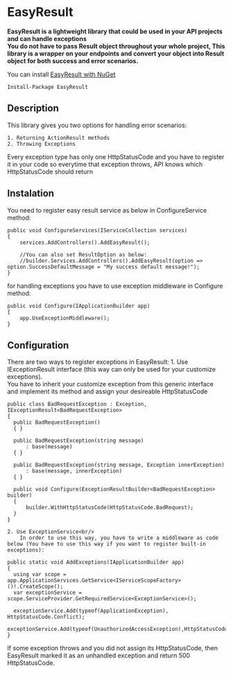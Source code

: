 # EasyResult

**EasyResult is a lightweight library that could be used in your API projects and can handle exceptions<br/>
You do not have to pass Result object throughout your whole project, This library is a wrapper on your endpoints
and convert your object into Result object for both success and error scenarios.**

You can install [EasyResult with NuGet](https://www.nuget.org/packages/EasyResult/)
```
Install-Package EasyResult
```

## Description
This library gives you two options for handling error scenarios:

    1. Returning ActionResult methods
    2. Throwing Exceptions

Every exception type has only one HttpStatusCode and you have to register it in your code so everytime that exception throws, API knows which HttpStatusCode should return

## Instalation

You need to register easy result service as below in ConfigureService method:

```
public void ConfigureServices(IServiceCollection services)
{
    services.AddControllers().AddEasyResult();

    //You can also set ResultOption as below:
    //builder.Services.AddControllers().AddEasyResult(option => option.SuccessDefaultMessage = "My success default message!");
}
```

for handling exceptions you have to use exception middleware in Configure method:

```
public void Configure(IApplicationBuilder app)
{
    app.UseExceptionMiddleware();
}
```

## Configuration

  There are two ways to register exceptions in EasyResult:
    1. Use IExceptionResult interface (this way can only be used for your customize exceptions).<br/>
        You have to inherit your customize exception from this generic interface and implement its method and assign your desireable HttpStatusCode
  ```
  public class BadRequestException : Exception, IExceptionResult<BadRequestException>
  {
    public BadRequestException()
    { }

    public BadRequestException(string message)
        : base(message)
    { }

    public BadRequestException(string message, Exception innerException)
        : base(message, innerException)
    { }

    public void Configure(ExceptionResultBuilder<BadRequestException> builder)
    {
        builder.WithHttpStatusCode(HttpStatusCode.BadRequest);
    }
  }
  ```
  
    2. Use ExceptionService<br/>
        In order to use this way, you have to write a middleware as code below (You have to use this way if you want to register built-in exceptions):
  
  ```
  public static void AddExceptions(IApplicationBuilder app)
  {
    using var scope = app.ApplicationServices.GetService<IServiceScopeFactory>()!.CreateScope();
    var exceptionService = scope.ServiceProvider.GetRequiredService<ExceptionService>();
    
    exceptionService.Add(typeof(ApplicationException), HttpStatusCode.Conflict);
    exceptionService.Add(typeof(UnauthorizedAccessException),HttpStatusCode.Unauthorized);
  }
  ```
  If some exception throws and you did not assign its HttpStatusCode, then EasyResult marked it as an unhandled exception and return 500 HttpStatusCode.
  
